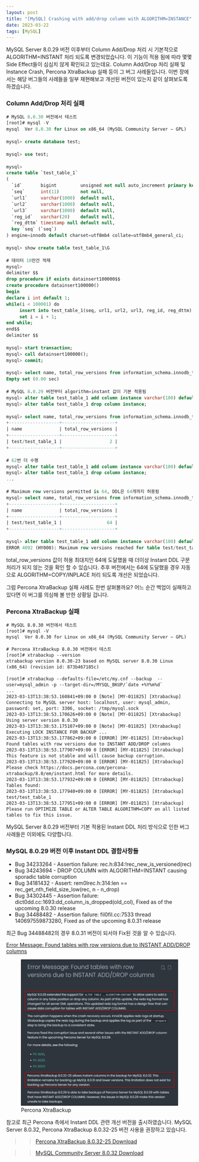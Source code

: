 ```yaml
---
layout: post
title: "[MySQL] Crashing with add/drop column with ALGORITHM=INSTANCE"
date: 2023-03-22
tags: [MySQL]
---
```


MySQL Server 8.0.29 버전 이후부터 Column Add/Drop 처리 시 기본적으로 ALGORITHM=INSTANT 처리 되도록 변경되었습니다. 이 기능이 적용 됨에 따라 몇몇 Side Effect들이 심심치 않게 확인되고 있는데요. Column Add/Drop 처리 실패 및 Instance Crash, Percona XtraBackup 실패 등이 그 버그 사례들입니다. 이번 장에서는 해당 버그들의 사례들을 일부 재현해보고 개선된 버전이 있는지 같이 살펴보도록 하겠습니다.

### Column Add/Drop 처리 실패

```sql
# MySQL 8.0.30 버전에서 테스트
[root]# mysql -V
mysql  Ver 8.0.30 for Linux on x86_64 (MySQL Community Server – GPL)

mysql> create database test;

mysql> use test;

mysql>
create table `test_table_1`
(
  `id`       bigint         unsigned not null auto_increment primary key,
  `seq`      int(11)        not null,
  `url1`     varchar(1000)  default null,
  `url2`     varchar(1000)  default null,
  `url3`     varchar(1000)  default null,
  `reg_id`   varchar(20)    default null,
  `reg_dttm` timestamp null default null,
  key `seq` (`seq`)
) engine=innodb default charset=utf8mb4 collate=utf8mb4_general_ci;

mysql> show create table test_table_1\G

# 데이터 10만건 적재
mysql>
delimiter $$
drop procedure if exists datainsert100000$$
create procedure datainsert100000()
begin
declare i int default 1;
while(i < 100001) do
     insert into test_table_1(seq, url1, url2, url3, reg_id, reg_dttm) values (1234, 'http://m.test.com/index.jsp?infoMobileAccessYn=G1&Info=1234_5678&url=ABCD.web', NULL, NULL, NULL, now());
     set i = i + 1;
end while;
end$$
delimiter $$

mysql> start transaction;
mysql> call datainsert100000();
mysql> commit;

mysql> select name, total_row_versions from information_schema.innodb_tables where total_row_versions > 0 order by total_row_versions desc;
Empty set (0.00 sec)

# MySQL 8.0.29 버전부터 algorithm=instant 값이 기본 적용됨
mysql> alter table test_table_1 add column instance varchar(100) default 'abcd';
mysql> alter table test_table_1 drop column instance;

mysql> select name, total_row_versions from information_schema.innodb_tables where total_row_versions > 0 order by total_row_versions desc;
+-------------------+--------------------+
| name              | total_row_versions |
+-------------------+--------------------+
| test/test_table_1 |                  2 |
+-------------------+--------------------+

# 62번 더 수행
mysql> alter table test_table_1 add column instance varchar(100) default 'abcd';
mysql> alter table test_table_1 drop column instance;
...

# Maximum row versions permitted is 64, DDL은 64개까지 허용됨
mysql> select name, total_row_versions from information_schema.innodb_tables where total_row_versions > 0 order by total_row_versions desc;
+-------------------+--------------------+
| name              | total_row_versions |
+-------------------+--------------------+
| test/test_table_1 |                 64 |
+-------------------+--------------------+

mysql> alter table test_table_1 add column instance varchar(100) default 'abcd';
ERROR 4092 (HY000): Maximum row versions reached for table test/test_table_1. No more columns can be added or dropped instantly. Please use COPY/INPLACE.

```

total_row_versions 값이 허용 최대치인 64에 도달했을 때 더이상 Instant DDL 구문 처리가 되지 않는 것을 확인 할 수 있습니다. 추후 버전에서는 64에 도달했을 경우 자동으로 ALGORITHM=COPY/INPLACE 처리 되도록 개선은 되었습니다.



그럼 Percona XtraBackup 실패 사례도 한번 살펴볼까요? 어느 순간 백업이 실패하고 있다면 이 버그를 의심해 볼 만한 상황일 겁니다.

### Percona XtraBackup 실패

```shell
# MySQL 8.0.30 버전에서 테스트
[root]# mysql -V
mysql  Ver 8.0.30 for Linux on x86_64 (MySQL Community Server – GPL)

# Percona XtraBackup 8.0.30 버전에서 테스트
[root]# xtrabackup --version
xtrabackup version 8.0.30-23 based on MySQL server 8.0.30 Linux (x86_64) (revision id: 873b467185c)

[root]# xtrabackup --defaults-file=/etc/my.cnf --backup  --user=mysql_admin -p --target-dir=/MYSQL_BKUP/`date +%Y%m%d`
...
2023-03-13T13:38:53.160841+09:00 0 [Note] [MY-011825] [Xtrabackup] Connecting to MySQL server host: localhost, user: mysql_admin, password: set, port: 3306, socket: /tmp/mysql.sock
2023-03-13T13:38:53.170626+09:00 0 [Note] [MY-011825] [Xtrabackup] Using server version 8.0.30
2023-03-13T13:38:53.175107+09:00 0 [Note] [MY-011825] [Xtrabackup] Executing LOCK INSTANCE FOR BACKUP ...
2023-03-13T13:38:53.177862+09:00 0 [ERROR] [MY-011825] [Xtrabackup] Found tables with row versions due to INSTANT ADD/DROP columns
2023-03-13T13:38:53.177907+09:00 0 [ERROR] [MY-011825] [Xtrabackup] This feature is not stable and will cause backup corruption.
2023-03-13T13:38:53.177920+09:00 0 [ERROR] [MY-011825] [Xtrabackup] Please check https://docs.percona.com/percona-xtrabackup/8.0/em/instant.html for more details.
2023-03-13T13:38:53.177932+09:00 0 [ERROR] [MY-011825] [Xtrabackup] Tables found:
2023-03-13T13:38:53.177940+09:00 0 [ERROR] [MY-011825] [Xtrabackup] test/test_table_1
2023-03-13T13:38:53.177951+09:00 0 [ERROR] [MY-011825] [Xtrabackup] Please run OPTIMIZE TABLE or ALTER TABLE ALGORITHM=COPY on all listed tables to fix this issue.
```

MySQL Server 8.0.29 버전부터 기본 적용된 Instant DDL 처리 방식으로 인한 버그 사례들은 이외에도 다양합니다.

### MySQL 8.0.29 버전 이후 Instant DDL 결함사항들

- Bug 34233264 - Assertion failure: rec.h:834:!rec_new_is_versioned(rec)
- Bug 34243694 - DROP COLUMN with ALGORITHM=INSTANT causing sporadic table corruption
- Bug 34181432 - Assert: rem0lrec.h:314:len == rec_get_nth_field_size_low(rec, n - n_drop)
- Bug 34302445 - Assertion failure: dict0dd.cc:1693:dd_column_is_dropped(old_col), Fixed as of the upcoming 8.0.30 release
- Bug 34488482 - Assertion failure: fil0fil.cc:7533 thread 140697559873280, Fixed as of the upcoming 8.0.31 release

최근 Bug 34488482의 경우 8.0.31 버전이 되서야 Fix된 것을 알 수 있습니다.

[Error Message: Found tables with row versions due to INSTANT ADD/DROP columns](https://docs.percona.com/percona-xtrabackup/8.0/em/instant.html)

<figure>
<img src="/assets/img/percona_xtrabackup.jpg" alt="XtraBackup">
<figcaption>Percona XtraBackup</figcaption>
</figure>



참고로 최근 Percona 측에서 Instant DDL 관련 개선 버전을 출시하였습니다. MySQL Server 8.0.32, Percona XtraBackup 8.0.32-25 버전 사용을 권장하고 있습니다.

> > [Percona XtraBackup 8.0.32-25 Download](https://www.percona.com/downloads)

> > [MySQL Community Server 8.0.32 Download](https://dev.mysql.com/downloads/file/?id=516816)

